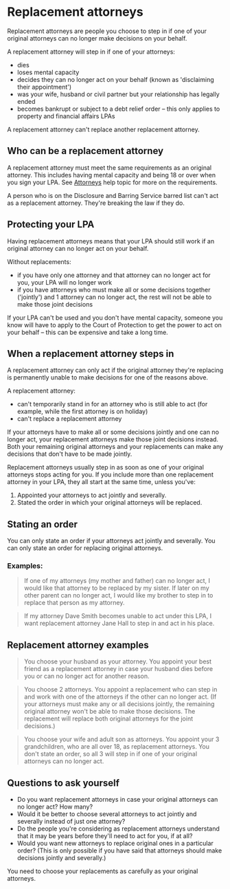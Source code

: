 # Replacement attorneys

Replacement attorneys are people you choose to step in if one of your original attorneys can no longer make decisions on your behalf.

A replacement attorney will step in if one of your attorneys:

* dies
* loses mental capacity
* decides they can no longer act on your behalf (known as 'disclaiming their appointment')
* was your wife, husband or civil partner but your relationship has legally ended
* becomes bankrupt or subject to a debt relief order – this only applies to property and financial affairs LPAs

A replacement attorney can't replace another replacement attorney. 

## Who can be a replacement attorney

A replacement attorney must meet the same requirements as an original attorney. This includes having mental capacity and being 18 or over when you sign your LPA. See [Attorneys](/help/#topic-attorneys) help topic for more on the requirements.

A person who is on the Disclosure and Barring Service barred list can't act as a replacement attorney. They're breaking the law if they do.

## Protecting your LPA

Having replacement attorneys means that your LPA should still work if an original attorney can no longer act on your behalf.

Without replacements:

* if you have only one attorney and that attorney can no longer act for you, your LPA will no longer work
* if you have attorneys who must make all or some decisions together ('jointly') and 1 attorney can no longer act, the rest will not be able to make those joint decisions

If your LPA can't be used and you don't have mental capacity, someone you know will have to apply to the Court of Protection to get the power to act on your behalf – this can be expensive and take a long time.

## When a replacement attorney steps in

A replacement attorney can only act if the original attorney they're replacing is permanently unable to make decisions for one of the reasons above.

A replacement attorney:

* can't temporarily stand in for an attorney who is still able to act (for example, while the first attorney is on holiday)
* can't replace a replacement attorney

If your attorneys have to make all or some decisions jointly and one can no longer act, your replacement attorneys make those joint decisions instead. Both your remaining original attorneys and your replacements can make any decisions that don't have to be made jointly.

Replacement attorneys usually step in as soon as one of your original attorneys stops acting for you. If you include more than one replacement attorney in your LPA, they all start at the same time, unless you've:

1. Appointed your attorneys to act jointly and severally.
2. Stated the order in which your original attorneys will be replaced.

## Stating an order

You can only state an order if your attorneys act jointly and severally. You can only state an order for replacing original attorneys.

### Examples:

> If one of my attorneys (my mother and father) can no longer act, I would like that attorney to be replaced by my sister. If later on my other parent can no longer act, I would like my brother to step in to replace that person as my attorney.

> If my attorney Dave Smith becomes unable to act under this LPA, I want replacement attorney Jane Hall to step in and act in his place.


## Replacement attorney examples

> You choose your husband as your attorney. You appoint your best friend as a replacement attorney in case your husband dies before you or can no longer act for another reason.

> You choose 2 attorneys. You appoint a replacement who can step in and work with one of the attorneys if the other can no longer act. (If your attorneys must make any or all decisions jointly, the remaining original attorney won't be able to make those decisions. The replacement will replace both original attorneys for the joint decisions.)

> You choose your wife and adult son as attorneys. You appoint your 3 grandchildren, who are all over 18, as replacement attorneys. You don't state an order, so all 3 will step in if one of your original attorneys can no longer act.


## Questions to ask yourself

* Do you want replacement attorneys in case your original attorneys can no longer act? How many?
* Would it be better to choose several attorneys to act jointly and severally instead of just one attorney?
* Do the people you're considering as replacement attorneys understand that it may be years before they'll need to act for you, if at all?
* Would you want new attorneys to replace original ones in a particular order? (This is only possible if you have said that attorneys should make decisions jointly and severally.)

You need to choose your replacements as carefully as your original attorneys.
